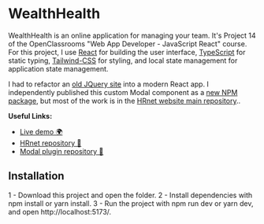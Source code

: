 # WealthHealth

WealthHealth is an online application for managing your team. It's Project 14 of the OpenClassrooms "Web App Developer - JavaScript React" course. For this project, I use [React](https://fr.react.dev/) for building the user interface, [TypeScript](https://www.typescriptlang.org/) for static typing, [Tailwind-CSS](https://tailwindcss.com/) for styling, and local state management for application state management.

I had to refactor an [old JQuery site](https://github.com/OpenClassrooms-Student-Center/P12_Front-end) into a modern React app. I independently published this custom Modal component as a [new NPM package](https://www.npmjs.com/package/lib-modal-hrnet), but most of the work is in the [HRnet website main repository](https://github.com/Swan123456/WealthHealth)..

**Useful Links:**

-   [Live demo 🌍]()
-   [HRnet repository 📖](https://github.com/Swan123456/WealthHealth)
-   [Modal plugin repository 📖](https://github.com/Swan123456/lib-modal)

## Installation

1 - Download this project and open the folder.
2 - Install dependencies with npm install or yarn install.
3 - Run the project with npm run dev or yarn dev, and open http://localhost:5173/.